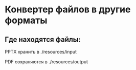 # Конвертер файлов в другие форматы
## Где находятся файлы:
PPTX хранить в ./resources/input 

PDF сохраняются в ./resources/output
